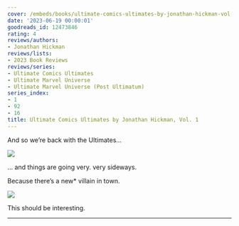 ```yaml
---
cover: /embeds/books/ultimate-comics-ultimates-by-jonathan-hickman-vol-1.jpg
date: '2023-06-19 00:00:01'
goodreads_id: 12473846
rating: 4
reviews/authors:
- Jonathan Hickman
reviews/lists:
- 2023 Book Reviews
reviews/series:
- Ultimate Comics Ultimates
- Ultimate Marvel Universe
- Ultimate Marvel Universe (Post Ultimatum)
series_index:
- 1
- 92
- 16
title: Ultimate Comics Ultimates by Jonathan Hickman, Vol. 1
---
```

And so we’re back with the Ultimates…

![](/embeds/books/attachments/ultimate-comics-ultimates-textbundle-ece1a9.png)

… and things are going very. very sideways. 

Because there’s a new* villain in town.

![](/embeds/books/attachments/ultimate-comics-ultimates-textbundle-a83ac9.png)

This should be interesting. 

<!--more-->

---


